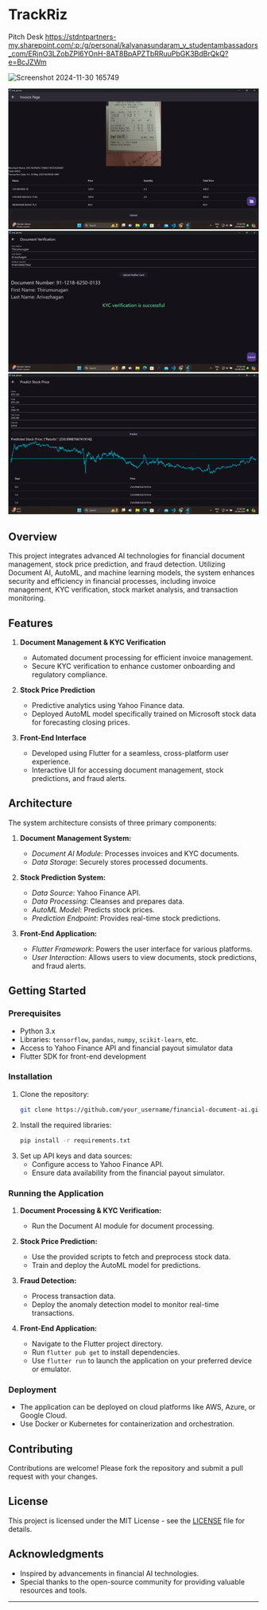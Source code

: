 
# TrackRiz

Pitch Desk
https://stdntpartners-my.sharepoint.com/:p:/g/personal/kalyanasundaram_v_studentambassadors_com/ERjnO3LZobZPl6YOnH-8AT8BpAPZTbRRuuPbGK3BdBrQkQ?e=BcJZWm

![Screenshot 2024-11-30 165749](https://github.com/user-attachments/assets/d2dca6e8-bffa-48e4-918b-9ef74b0e0d98)

![Screenshot (1527)](https://github.com/Thirumurugan-12/Trackriz-mlsa/blob/main/assets/Screenshot%20(1527).png)
![Screenshot (1528)](https://github.com/Thirumurugan-12/Trackriz-mlsa/blob/main/assets/Screenshot%20(1528).png)
![Screenshot (1529)](https://github.com/Thirumurugan-12/Trackriz-mlsa/blob/main/assets/Screenshot%20(1529).png)



## Overview

This project integrates advanced AI technologies for financial document management, stock price prediction, and fraud detection. Utilizing Document AI, AutoML, and machine learning models, the system enhances security and efficiency in financial processes, including invoice management, KYC verification, stock market analysis, and transaction monitoring.

## Features

1. **Document Management & KYC Verification**
   - Automated document processing for efficient invoice management.
   - Secure KYC verification to enhance customer onboarding and regulatory compliance.

2. **Stock Price Prediction**
   - Predictive analytics using Yahoo Finance data.
   - Deployed AutoML model specifically trained on Microsoft stock data for forecasting closing prices.

3. **Front-End Interface**
   - Developed using Flutter for a seamless, cross-platform user experience.
   - Interactive UI for accessing document management, stock predictions, and fraud alerts.

## Architecture

The system architecture consists of three primary components:

1. **Document Management System:**
   - *Document AI Module*: Processes  invoices and KYC documents.
   - *Data Storage*: Securely stores processed documents.

2. **Stock Prediction System:**
   - *Data Source*: Yahoo Finance API.
   - *Data Processing*: Cleanses and prepares data.
   - *AutoML Model*: Predicts stock prices.
   - *Prediction Endpoint*: Provides real-time stock predictions.

3. **Front-End Application:**
   - *Flutter Framework*: Powers the user interface for various platforms.
   - *User Interaction*: Allows users to view documents, stock predictions, and fraud alerts.




## Getting Started

### Prerequisites
- Python 3.x
- Libraries: `tensorflow`, `pandas`, `numpy`, `scikit-learn`, etc.
- Access to Yahoo Finance API and financial payout simulator data
- Flutter SDK for front-end development

### Installation
1. Clone the repository:
   ```bash
   git clone https://github.com/your_username/financial-document-ai.git
   ```
2. Install the required libraries:
   ```bash
   pip install -r requirements.txt
   ```
3. Set up API keys and data sources:
   - Configure access to Yahoo Finance API.
   - Ensure data availability from the financial payout simulator.

### Running the Application
1. **Document Processing & KYC Verification:**
   - Run the Document AI module for document processing.

2. **Stock Price Prediction:**
   - Use the provided scripts to fetch and preprocess stock data.
   - Train and deploy the AutoML model for predictions.

3. **Fraud Detection:**
   - Process transaction data.
   - Deploy the anomaly detection model to monitor real-time transactions.

4. **Front-End Application:**
   - Navigate to the Flutter project directory.
   - Run `flutter pub get` to install dependencies.
   - Use `flutter run` to launch the application on your preferred device or emulator.

### Deployment
- The application can be deployed on cloud platforms like AWS, Azure, or Google Cloud.
- Use Docker or Kubernetes for containerization and orchestration.

## Contributing

Contributions are welcome! Please fork the repository and submit a pull request with your changes.

## License

This project is licensed under the MIT License - see the [LICENSE](LICENSE) file for details.

## Acknowledgments

- Inspired by advancements in financial AI technologies.
- Special thanks to the open-source community for providing valuable resources and tools.

---
